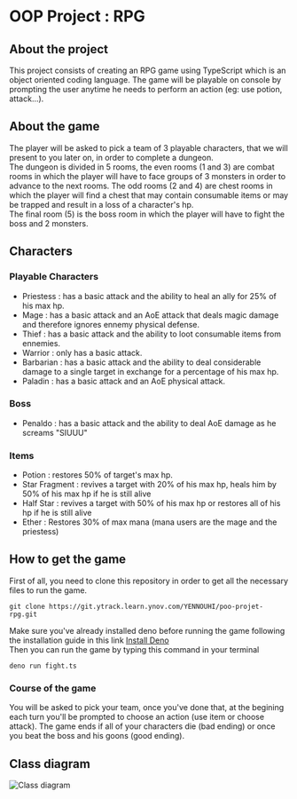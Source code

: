 # OOP Project : RPG 
## About the project
This project consists of creating an RPG game using TypeScript which is an object oriented coding language. The game will be playable on console by prompting the user anytime he needs to perform an action (eg: use potion, attack...). 
## About the game
The player will be asked to pick a team of 3 playable characters, that we will present to you later on, in order to complete a dungeon.  
The dungeon is divided in 5 rooms, the even rooms (1 and 3) are combat rooms in which the player will have to face groups of 3 monsters in order to advance to the next rooms. The odd rooms (2 and 4) are chest rooms in which the player will find a chest that may contain consumable items or may be trapped and result in a loss of a character's hp.  
The final room (5) is the boss room in which the player will have to fight the boss and 2 monsters.  
## Characters
### Playable Characters
* Priestess : has a basic attack and the ability to heal an ally for 25% of his max hp.
* Mage : has a basic attack and an AoE attack that deals magic damage and therefore ignores ennemy physical defense.
* Thief : has a basic attack and the ability to loot consumable items from ennemies.
* Warrior : only has a basic attack. 
* Barbarian : has a basic attack and the ability to deal considerable damage to a single target in exchange for a percentage of his max hp.
* Paladin : has a basic attack and an AoE physical attack. 
### Boss
* Penaldo : has a basic attack and the ability to deal AoE damage as he screams "SIUUU"
### Items
* Potion : restores 50% of target's max hp.
* Star Fragment : revives a target with 20% of his max hp, heals him by 50% of his max hp if he is still alive
* Half Star : revives a target with 50% of his max hp or restores all of his hp if he is still alive
* Ether : Restores 30% of max mana (mana users are the mage and the priestess)
## How to get the game
First of all, you need to clone this repository in order to get all the necessary files to run the game.  
```
git clone https://git.ytrack.learn.ynov.com/YENNOUHI/poo-projet-rpg.git
```
Make sure you've already installed deno before running the game following the installation guide in this link [Install Deno](https://deno.land/manual/getting_started/installation)  
Then you can run the game by typing this command in your terminal  
```
deno run fight.ts
```
### Course of the game
You will be asked to pick your team, once you've done that, at the begining each turn you'll be prompted to choose an action (use item or choose attack). The game ends if all of your characters die (bad ending) or once you beat the boss and his goons (good ending).
## Class diagram
<img src="https://zupimages.net/up/22/20/m408.png"
     alt="Class diagram"
     style="float: left; margin-right: 10px;" />
